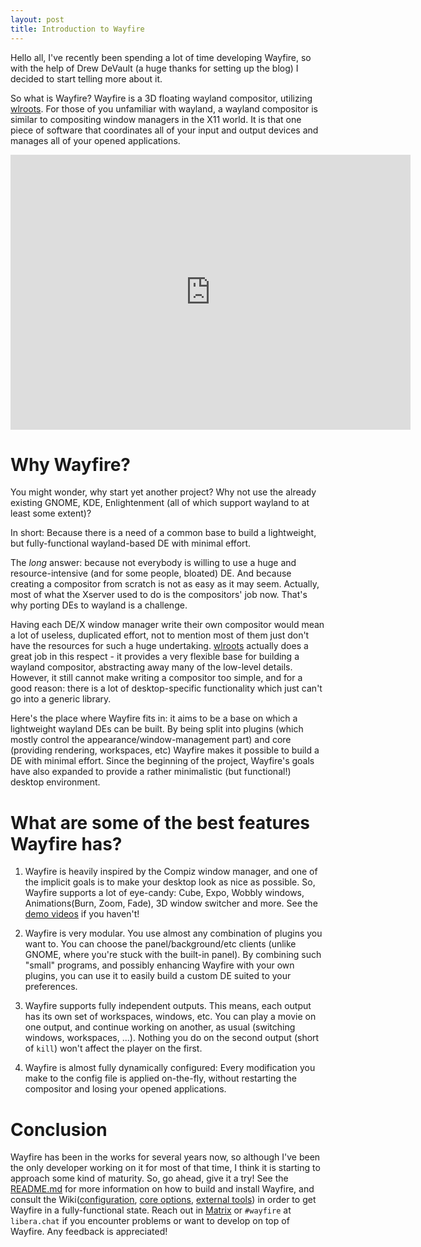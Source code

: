 ```yaml
---
layout: post
title: Introduction to Wayfire
---
```


Hello all, I've recently been spending a lot of time developing Wayfire, so with the help of Drew DeVault (a huge thanks for setting up the blog) I decided to start telling more about it.
<!--more-->

So what is Wayfire? Wayfire is a 3D floating wayland compositor, utilizing [wlroots](https://github.com/swaywm/wlroots). For those of you unfamiliar with wayland, a wayland compositor is similar to compositing window managers in the X11 world. It is that one piece of software that coordinates all of your input and output devices and manages all of your opened applications.

<iframe
  width="640"
  height="440"
  src="https://www.youtube-nocookie.com/embed/videoseries?list=PLb7YRKEhWEBUIoT-a29UoJW9mhfzjpNle"
  frameborder="0"
  allow="accelerometer; autoplay; encrypted-media; gyroscope; picture-in-picture"
  allowfullscreen
></iframe>

# Why Wayfire?

You might wonder, why start yet another project? Why not use the already existing GNOME, KDE, Enlightenment (all of which support wayland to at least some extent)?

In short: Because there is a need of a common base to build a lightweight, but fully-functional wayland-based DE with minimal effort.

The *long* answer: because not everybody is willing to use a huge and resource-intensive (and for some people, bloated) DE. And because creating a compositor from scratch is not as easy as it may seem. Actually, most of what the Xserver used to do is the compositors' job now. That's why porting DEs to wayland is a challenge.

Having each DE/X window manager write their own compositor would mean a lot of useless, duplicated effort, not to mention most of them just don't have the resources for such a huge undertaking.  [wlroots](https://github.com/swaywm/wlroots) actually does a great job in this respect - it provides a very flexible base for building a wayland compositor, abstracting away many of the low-level details. However, it still cannot make writing a compositor too simple, and for a good reason: there is a lot of desktop-specific functionality which just can't go into a generic library.

Here's the place where Wayfire fits in: it aims to be a base on which a lightweight wayland DEs can be built. By being split into plugins (which mostly control the appearance/window-management part) and core (providing rendering, workspaces, etc) Wayfire makes it possible to build a DE with minimal effort. Since the beginning of the project, Wayfire's goals have also expanded to provide a rather minimalistic (but functional!) desktop environment.

# What are some of the best features Wayfire has?

1. Wayfire is heavily inspired by the Compiz window manager, and one of the implicit goals is to make your desktop look as nice as possible. So, Wayfire supports a lot of eye-candy: Cube, Expo, Wobbly windows, Animations(Burn, Zoom, Fade), 3D window switcher and more. See the [demo videos](https://www.youtube.com/watch?v=Ban7wspkrNQ&t=0s&index=2&list=PLb7YRKEhWEBUIoT-a29UoJW9mhfzjpNle) if you haven't!

2. Wayfire is very modular. You use almost any combination of plugins you want to. You can choose the panel/background/etc clients (unlike GNOME, where you're stuck with the built-in panel). By combining such "small" programs, and possibly enhancing Wayfire with your own plugins, you can use it to easily build a custom DE suited to your preferences.

3. Wayfire supports fully independent outputs. This means, each output has its own set of workspaces, windows, etc. You can play a movie on one output, and continue working on another, as usual (switching windows, workspaces, ...). Nothing you do on the second output (short of `kill`) won't affect the player on the first.

4. Wayfire is almost fully dynamically configured: Every modification you make to the config file is applied on-the-fly, without restarting the compositor and losing your opened applications.

# Conclusion

Wayfire has been in the works for several years now, so although I've been the only developer working on it for most of that time, I think it is starting to approach some kind of maturity. So, go ahead, give it a try! See the [README.md](https://github.com/WayfireWM/wayfire/blob/master/README.md) for more information on how to build and install Wayfire, and consult the Wiki([configuration](https://github.com/WayfireWM/wayfire/wiki/Configuration), [core options](https://github.com/WayfireWM/wayfire/wiki/Core-options), [external tools](https://github.com/WayfireWM/wayfire/wiki/External-tools)) in order to get Wayfire in a fully-functional state. Reach out in [Matrix](https://matrix.to/#/#wayfire:matrix.org) or `#wayfire` at `libera.chat` if you encounter problems or want to develop on top of Wayfire. Any feedback is appreciated!
